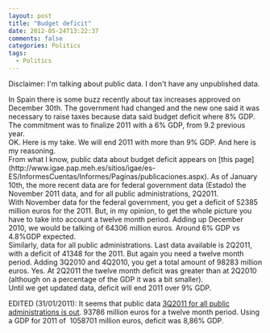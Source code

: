 ```yaml
---
layout: post
title: "Budget deficit"
date: 2012-05-24T13:22:37
comments: false
categories: Politics
tags:
  - Politics
---
```


Disclaimer: I'm talking about public data. I don't have any unpublished data.
<div>
</div><div>In Spain there is some buzz recently about tax increases&nbsp;approved&nbsp;on December 30th. The government had changed and the new one said it was necessary to raise taxes because data said budget deficit where 8% GDP. The commitment was to finalize 2011 with a 6% GDP, from 9.2 previous year.&nbsp;</div><div>
</div><div>OK. Here is my take. We will end 2011 with more than 9% GDP. And here is my reasoning.</div><div>
</div><div>From what I know, public data about budget deficit appears on [this page](http://www.igae.pap.meh.es/sitios/igae/es-ES/InformesCuentas/Informes/Paginas/publicaciones.aspx). As of January 10th, the more recent data are for federal government data (Estado) the November 2011 data, and for all public administrations, 2Q2011.&nbsp;</div><div>
</div><div>With November data for the federal government, you get a deficit of 52385 million euros for the 2011. But, in my opinion, to get the whole picture you have to take into account a twelve month period. Adding up December 2010, we would be talking of 64306 million euros. Around 6% GDP vs 4.8%GDP expected.</div><div>
</div><div>Similarly, data for all public administrations. Last data available is 2Q2011, with a deficit of 41348 for the 2011. But again you need a twelve month period. Adding 3Q2010 and 4Q2010, you get a total&nbsp;amount of 98283 million euros. Yes. At 2Q2011 the twelve month deficit was greater than at 2Q2010 (although&nbsp;on a percentage of the GDP it was a bit smaller).</div><div>
</div><div>Until we get updated data, deficit will end 2011 over 9% GDP.


EDITED (31/01/2011): It seems that public data [3Q2011 for all public administrations is out](http://www.igae.pap.meh.es/sitios/igae/es-ES/InformesCuentas/Informes/Documents/Cap-Trim/3T%20AAPP.pdf). 93786 million euros for a twelve month period. Using a GDP for 2011 of&nbsp;&nbsp;1058701 million euros, deficit was 8,86% GDP.</div>
